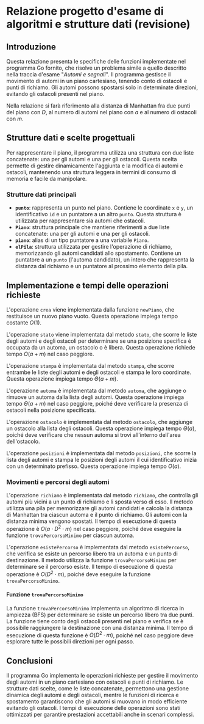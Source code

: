 # Relazione progetto d'esame di algoritmi e strutture dati (revisione)

## Introduzione

Questa relazione presenta le specifiche delle funzioni implementate nel programma Go fornito, che risolve un problema simile a quello descritto nella traccia d'esame "*Automi e segnali*". Il programma gestisce il movimento di automi in un piano cartesiano, tenendo conto di ostacoli e punti di richiamo. Gli automi possono spostarsi solo in determinate direzioni, evitando gli ostacoli presenti nel piano.

Nella relazione si farà riferimento alla distanza di Manhattan fra due punti del piano con $D$, al numero di automi nel piano con $a$ e al numero di ostacoli con $m$.

## Strutture dati e scelte progettuali

Per rappresentare il piano, il programma utilizza una struttura con due liste concatenate: una per gli automi e una per gli ostacoli. Questa scelta permette di gestire dinamicamente l'aggiunta e la modifica di automi e ostacoli, mantenendo una struttura leggera in termini di consumo di memoria e facile da manipolare.

### Strutture dati principali

- **`punto`**: rappresenta un punto nel piano. Contiene le coordinate `x` e `y`, un identificativo `id` e un puntatore a un altro `punto`. Questa struttura è utilizzata per rappresentare sia automi che ostacoli.
- **`Piano`**: struttura principale che mantiene riferimenti a due liste concatenate: una per gli automi e una per gli ostacoli.
- **`piano`**: alias di un tipo puntatore a una variabile `Piano`.
- **`elPila`**: struttura utilizzata per gestire l'operazione di richiamo, memorizzando gli automi candidati allo spostamento. Contiene un puntatore a un `punto` (l'automa candidato), un intero che rappresenta la distanza dal richiamo e un puntatore al prossimo elemento della pila.

## Implementazione e tempi delle operazioni richieste

L'operazione `crea` viene implementata dalla funzione `newPiano`, che restituisce un nuovo piano vuoto. Questa operazione impiega tempo costante $O(1)$.

L'operazione `stato` viene implementata dal metodo `stato`, che scorre le liste degli automi e degli ostacoli per determinare se una posizione specifica è occupata da un automa, un ostacolo o è libera. Questa operazione richiede tempo $O(a + m)$ nel caso peggiore.

L'operazione `stampa` è implementata dal metodo `stampa`, che scorre entrambe le liste degli automi e degli ostacoli e stampa le loro coordinate. Questa operazione impiega tempo $\Theta(a + m)$.

L'operazione `automa` è implementata dal metodo `automa`, che aggiunge o rimuove un automa dalla lista degli automi. Questa operazione impiega tempo $\Theta(a + m)$ nel caso peggiore, poiché deve verificare la presenza di ostacoli nella posizione specificata.

L'operazione `ostacolo` è implementata dal metodo `ostacolo`, che aggiunge un ostacolo alla lista degli ostacoli. Questa operazione impiega tempo $\Theta(a)$, poiché deve verificare che nessun automa si trovi all'interno dell'area dell'ostacolo.

L'operazione `posizioni` è implementata dal metodo `posizioni`, che scorre la lista degli automi e stampa le posizioni degli automi il cui identificativo inizia con un determinato prefisso. Questa operazione impiega tempo $O(a)$.

### Movimenti e percorsi degli automi

L'operazione `richiamo` è implementata dal metodo `richiamo`, che controlla gli automi più vicini a un punto di richiamo e li sposta verso di esso. Il metodo utilizza una pila per memorizzare gli automi candidati e calcola la distanza di Manhattan tra ciascun automa e il punto di richiamo. Gli automi con la distanza minima vengono spostati. Il tempo di esecuzione di questa operazione è $O(a \cdot D^2 \cdot m)$ nel caso peggiore, poiché deve eseguire la funzione `trovaPercorsoMinimo` per ciascun automa.

L'operazione `esistePercorso` è implementata dal metodo `esistePercorso`, che verifica se esiste un percorso libero tra un automa e un punto di destinazione. Il metodo utilizza la funzione `trovaPercorsoMinimo` per determinare se il percorso esiste. Il tempo di esecuzione di questa operazione è $O(D^2 \cdot m)$, poiché deve eseguire la funzione `trovaPercorsoMinimo`.

#### Funzione `trovaPercorsoMinimo`

La funzione `trovaPercorsoMinimo` implementa un algoritmo di ricerca in ampiezza (BFS) per determinare se esiste un percorso libero tra due punti. La funzione tiene conto degli ostacoli presenti nel piano e verifica se è possibile raggiungere la destinazione con una distanza minima. Il tempo di esecuzione di questa funzione è $O(D^2 \cdot m)$, poiché nel caso peggiore deve esplorare tutte le possibili direzioni per ogni passo.

## Conclusioni

Il programma Go implementa le operazioni richieste per gestire il movimento degli automi in un piano cartesiano con ostacoli e punti di richiamo. Le strutture dati scelte, come le liste concatenate, permettono una gestione dinamica degli automi e degli ostacoli, mentre le funzioni di ricerca e spostamento garantiscono che gli automi si muovano in modo efficiente evitando gli ostacoli. I tempi di esecuzione delle operazioni sono stati ottimizzati per garantire prestazioni accettabili anche in scenari complessi.
